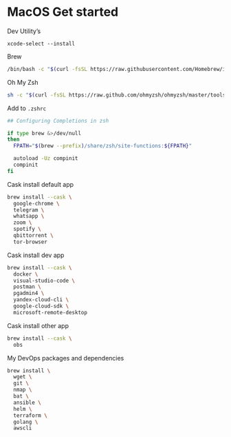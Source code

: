 # MacOS Get started

Dev Utility’s
```
xcode-select --install
```

Brew
```bash
/bin/bash -c "$(curl -fsSL https://raw.githubusercontent.com/Homebrew/install/HEAD/install.sh)" 
```

Oh My Zsh
```bash
sh -c "$(curl -fsSL https://raw.github.com/ohmyzsh/ohmyzsh/master/tools/install.sh)"
```

Add to `.zshrc`

```bash
## Configuring Completions in zsh

if type brew &>/dev/null
then
  FPATH="$(brew --prefix)/share/zsh/site-functions:${FPATH}"

  autoload -Uz compinit
  compinit
fi

```
Cask install default app
```bash
brew install --cask \
  google-chrome \
  telegram \
  whatsapp \
  zoom \
  spotify \
  qbittorrent \
  tor-browser
```

Cask install dev app
```bash
brew install --cask \
  docker \
  visual-studio-code \
  postman \
  pgadmin4 \
  yandex-cloud-cli \
  google-cloud-sdk \
  microsoft-remote-desktop
```

Cask install other app
```bash
brew install --cask \
  obs
```

My DevOps packages and dependencies

```bash
brew install \
  wget \
  git \
  nmap \
  bat \
  ansible \
  helm \
  terraform \
  golang \
  awscli 
```